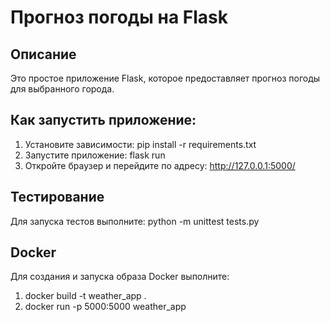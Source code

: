 # Прогноз погоды на Flask

## Описание

Это простое приложение Flask, которое предоставляет прогноз погоды для выбранного города.

## Как запустить приложение:

1. Установите зависимости: pip install -r requirements.txt
2. Запустите приложение: flask run
3. Откройте браузер и перейдите по адресу: http://127.0.0.1:5000/

## Тестирование

Для запуска тестов выполните: python -m unittest tests.py

## Docker

Для создания и запуска образа Docker выполните:

1. docker build -t weather_app .
2. docker run -p 5000:5000 weather_app